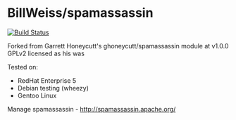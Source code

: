 BillWeiss/spamassassin
=========================

[![Build Status](https://travis-ci.org/BillWeiss/puppet-spamassassin.png)](https://travis-ci.org/BillWeiss/puppet-spamassassin)

Forked from Garrett Honeycutt's ghoneycutt/spamassassin module at v1.0.0
GPLv2 licensed as his was

Tested on:
 * RedHat Enterprise 5
 * Debian testing (wheezy)
 * Gentoo Linux

Manage spamassassin - http://spamassassin.apache.org/
